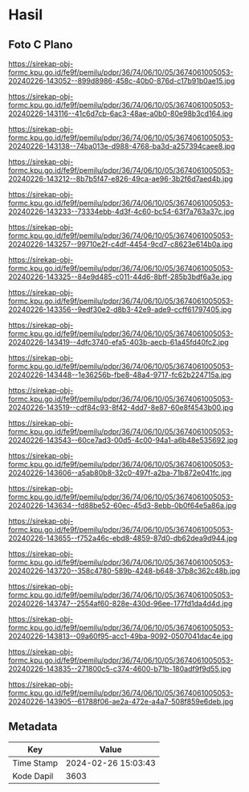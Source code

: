 # Hasil

## Foto C Plano

https://sirekap-obj-formc.kpu.go.id/fe9f/pemilu/pdpr/36/74/06/10/05/3674061005053-20240226-143052--899d8986-458c-40b0-876d-c17b91b0ae15.jpg

https://sirekap-obj-formc.kpu.go.id/fe9f/pemilu/pdpr/36/74/06/10/05/3674061005053-20240226-143116--41c6d7cb-6ac3-48ae-a0b0-80e98b3cd164.jpg

https://sirekap-obj-formc.kpu.go.id/fe9f/pemilu/pdpr/36/74/06/10/05/3674061005053-20240226-143138--74ba013e-d988-4768-ba3d-a257394caee8.jpg

https://sirekap-obj-formc.kpu.go.id/fe9f/pemilu/pdpr/36/74/06/10/05/3674061005053-20240226-143212--8b7b5f47-e826-49ca-ae96-3b2f6d7aed4b.jpg

https://sirekap-obj-formc.kpu.go.id/fe9f/pemilu/pdpr/36/74/06/10/05/3674061005053-20240226-143233--73334ebb-4d3f-4c60-bc54-63f7a763a37c.jpg

https://sirekap-obj-formc.kpu.go.id/fe9f/pemilu/pdpr/36/74/06/10/05/3674061005053-20240226-143257--99710e2f-c4df-4454-9cd7-c8623e614b0a.jpg

https://sirekap-obj-formc.kpu.go.id/fe9f/pemilu/pdpr/36/74/06/10/05/3674061005053-20240226-143325--84e9d485-c011-44d6-8bff-285b3bdf6a3e.jpg

https://sirekap-obj-formc.kpu.go.id/fe9f/pemilu/pdpr/36/74/06/10/05/3674061005053-20240226-143356--9edf30e2-d8b3-42e9-ade9-ccff61797405.jpg

https://sirekap-obj-formc.kpu.go.id/fe9f/pemilu/pdpr/36/74/06/10/05/3674061005053-20240226-143419--4dfc3740-efa5-403b-aecb-61a45fd40fc2.jpg

https://sirekap-obj-formc.kpu.go.id/fe9f/pemilu/pdpr/36/74/06/10/05/3674061005053-20240226-143448--1e36256b-fbe8-48a4-9717-fc62b224715a.jpg

https://sirekap-obj-formc.kpu.go.id/fe9f/pemilu/pdpr/36/74/06/10/05/3674061005053-20240226-143519--cdf84c93-8f42-4dd7-8e87-60e8f4543b00.jpg

https://sirekap-obj-formc.kpu.go.id/fe9f/pemilu/pdpr/36/74/06/10/05/3674061005053-20240226-143543--60ce7ad3-00d5-4c00-94a1-a6b48e535692.jpg

https://sirekap-obj-formc.kpu.go.id/fe9f/pemilu/pdpr/36/74/06/10/05/3674061005053-20240226-143606--a5ab80b8-32c0-497f-a2ba-71b872e041fc.jpg

https://sirekap-obj-formc.kpu.go.id/fe9f/pemilu/pdpr/36/74/06/10/05/3674061005053-20240226-143634--fd88be52-60ec-45d3-8ebb-0b0f64e5a86a.jpg

https://sirekap-obj-formc.kpu.go.id/fe9f/pemilu/pdpr/36/74/06/10/05/3674061005053-20240226-143655--f752a46c-ebd8-4859-87d0-db62dea9d944.jpg

https://sirekap-obj-formc.kpu.go.id/fe9f/pemilu/pdpr/36/74/06/10/05/3674061005053-20240226-143720--358c4780-589b-4248-b648-37b8c362c48b.jpg

https://sirekap-obj-formc.kpu.go.id/fe9f/pemilu/pdpr/36/74/06/10/05/3674061005053-20240226-143747--2554af60-828e-430d-96ee-177fd1da4d4d.jpg

https://sirekap-obj-formc.kpu.go.id/fe9f/pemilu/pdpr/36/74/06/10/05/3674061005053-20240226-143813--09a60f95-acc1-49ba-9092-0507041dac4e.jpg

https://sirekap-obj-formc.kpu.go.id/fe9f/pemilu/pdpr/36/74/06/10/05/3674061005053-20240226-143835--271800c5-c374-4600-b71b-180adf9f9d55.jpg

https://sirekap-obj-formc.kpu.go.id/fe9f/pemilu/pdpr/36/74/06/10/05/3674061005053-20240226-143905--61788f06-ae2a-472e-a4a7-508f859e6deb.jpg


## Metadata

| Key        | Value               |
| ---------- | ------------------- |
| Time Stamp | 2024-02-26 15:03:43 |
| Kode Dapil | 3603                |



